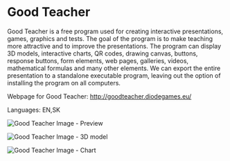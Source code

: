 # Good Teacher

Good Teacher is a free program used for creating interactive presentations, games, graphics and tests. The goal of the program is to make teaching more attractive and to improve the presentations. The program can display 3D models, interactive charts, QR codes, drawing canvas, buttons, response buttons, form elements, web pages, galleries, videos, mathematical formulas and many other elements. We can export the entire presentation to a standalone executable program, leaving out the option of installing the program on all computers.

Webpage for Good Teacher: http://goodteacher.diodegames.eu/

Languages: EN,SK

![Good Teacher Image - Preview](http://goodteacher.diodegames.eu/images/GTC1.jpg)

![Good Teacher Image - 3D model](http://goodteacher.diodegames.eu/images/GTC2.jpg)

![Good Teacher Image - Chart](http://goodteacher.diodegames.eu/images/GTC3.jpg)
